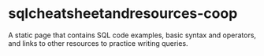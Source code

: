 # sqlcheatsheetandresources-coop
A static page that contains SQL code examples, basic syntax and operators, and links to other resources to practice writing queries.
